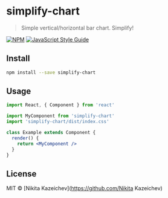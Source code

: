 # simplify-chart

> Simple vertical/horizontal bar chart. Simplify!

[![NPM](https://img.shields.io/npm/v/simplify-chart.svg)](https://www.npmjs.com/package/simplify-chart) [![JavaScript Style Guide](https://img.shields.io/badge/code_style-standard-brightgreen.svg)](https://standardjs.com)

## Install

```bash
npm install --save simplify-chart
```

## Usage

```jsx
import React, { Component } from 'react'

import MyComponent from 'simplify-chart'
import 'simplify-chart/dist/index.css'

class Example extends Component {
  render() {
    return <MyComponent />
  }
}
```

## License

MIT © [Nikita Kazeichev](https://github.com/Nikita Kazeichev)
